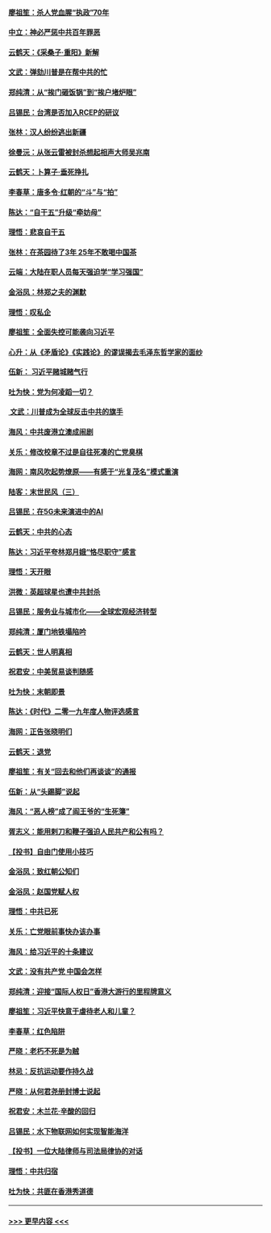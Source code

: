 #### [廖祖笙：杀人党血腥“执政”70年](../pages/nsc993/n11745144.md?t=12270501) 
#### [中立：神必严惩中共百年罪恶](../pages/nsc993/n11744970.md?t=12270501) 
#### [云鹤天：《采桑子‧重阳》新解](../pages/nsc993/n11744948.md?t=12270501) 
#### [文武：弹劾川普是在帮中共的忙](../pages/nsc993/n11744758.md?t=12270501) 
#### [郑纯清：从“挨门砸饭锅”到“挨户堵炉眼”](../pages/nsc993/n11744745.md?t=12270501) 
#### [吕锡民：台湾是否加入RCEP的研议](../pages/nsc993/n11744701.md?t=12270501) 
#### [张林：汉人纷纷逃出新疆](../pages/nsc993/n11743530.md?t=12270501) 
#### [徐曼沅：从张云雷被封杀想起相声大师吴兆南](../pages/nsc993/n11741816.md?t=12270501) 
#### [云鹤天：卜算子‧垂死挣扎](../pages/nsc993/n11739956.md?t=12270501) 
#### [李春草：唐多令‧红朝的“斗”与“拍”](../pages/nsc993/n11739830.md?t=12270501) 
#### [陈达：“自干五”升级“牵妨母”](../pages/nsc993/n11739724.md?t=12270501) 
#### [理悟：悲哀自干五](../pages/nsc993/n11739547.md?t=12270501) 
#### [张林：在茶园待了3年 25年不敢喝中国茶](../pages/nsc993/n11739240.md?t=12270501) 
#### [云端：大陆在职人员每天强迫学“学习强国”](../pages/nsc993/n11738735.md?t=12270501) 
#### [金浴凤：林郑之夫的渊默](../pages/nsc993/n11737735.md?t=12270501) 
#### [理悟：叹私企](../pages/nsc993/n11737715.md?t=12270501) 
#### [廖祖笙：全面失控可能袭向习近平](../pages/nsc993/n11737704.md?t=12270501) 
#### [心升：从《矛盾论》《实践论》的谬误揭去毛泽东哲学家的面纱](../pages/nsc993/n11736962.md?t=12270501) 
#### [伍新： 习近平赌城赌气行](../pages/nsc993/n11736929.md?t=12270501) 
#### [吐为快：党为何凌蹈一切？](../pages/nsc993/n11736915.md?t=12270501) 
#### [ 文武：川普成为全球反击中共的旗手](../pages/nsc993/n11736882.md?t=12270501) 
#### [海风：中共废港立澳成闹剧](../pages/nsc993/n11735857.md?t=12270501) 
#### [关乐：修改校章不过是自往死凑的亡党臭棋](../pages/nsc993/n11735097.md?t=12270501) 
#### [海网：南风吹起势燎原——有感于“光复茂名”模式重演](../pages/nsc993/n11732308.md?t=12270501) 
#### [陆客：末世民风（三）](../pages/nsc993/n11732211.md?t=12270501) 
#### [吕锡民：在5G未来演进中的AI](../pages/nsc993/n11730010.md?t=12270501) 
#### [云鹤天：中共的心态](../pages/nsc993/n11729906.md?t=12270501) 
#### [陈达：习近平夸林郑月娥“恪尽职守”感言](../pages/nsc993/n11729881.md?t=12270501) 
#### [理悟：天开眼](../pages/nsc993/n11729699.md?t=12270501) 
#### [洪微：英超球星也遭中共封杀](../pages/nsc993/n11727243.md?t=12270501) 
#### [吕锡民：服务业与城市化——全球宏观经济转型](../pages/nsc993/n11725845.md?t=12270501) 
#### [郑纯清：厦门地铁塌陷吟](../pages/nsc993/n11725813.md?t=12270501) 
#### [云鹤天：世人明真相](../pages/nsc993/n11725621.md?t=12270501) 
#### [祝君安：中美贸易谈判随感](../pages/nsc993/n11725609.md?t=12270501) 
#### [吐为快：末朝即景](../pages/nsc993/n11723365.md?t=12270501) 
#### [陈达：《时代》二零一九年度人物评选感言](../pages/nsc993/n11723337.md?t=12270501) 
#### [海网：正告张晓明们](../pages/nsc993/n11723228.md?t=12270501) 
#### [云鹤天：退党](../pages/nsc993/n11723056.md?t=12270501) 
#### [廖祖笙：有关“回去和他们再谈谈”的通报](../pages/nsc993/n11722442.md?t=12270501) 
#### [伍新：从“头踢脚”说起](../pages/nsc993/n11722429.md?t=12270501) 
#### [海风：“恶人榜”成了阎王爷的“生死簿”](../pages/nsc993/n11722272.md?t=12270501) 
#### [胥志义：能用剌刀和鞭子强迫人民共产和公有吗？](../pages/nsc993/n11720569.md?t=12270501) 
#### [【投书】自由门使用小技巧](../pages/nsc993/n11720180.md?t=12270501) 
#### [金浴凤：致红朝公知们](../pages/nsc993/n11720563.md?t=12270501) 
#### [金浴凤：赵国党赋人权](../pages/nsc993/n11720533.md?t=12270501) 
#### [理悟：中共已死](../pages/nsc993/n11720233.md?t=12270501) 
#### [关乐：亡党眼前事快办该办事](../pages/nsc993/n11719160.md?t=12270501) 
#### [海风：给习近平的十条建议](../pages/nsc993/n11717616.md?t=12270501) 
#### [文武：没有共产党 中国会怎样](../pages/nsc993/n11717584.md?t=12270501) 
#### [郑纯清：迎接“国际人权日”香港大游行的里程牌意义](../pages/nsc993/n11717417.md?t=12270501) 
#### [廖祖笙：习近平快意于虐待老人和儿童？](../pages/nsc993/n11715313.md?t=12270501) 
#### [李春草：红色陷阱](../pages/nsc993/n11715029.md?t=12270501) 
#### [严晓：老朽不死是为贼](../pages/nsc993/n11712910.md?t=12270501) 
#### [林忌：反抗运动要作持久战](../pages/nsc993/n11712623.md?t=12270501) 
#### [严晓：从何君尧册封博士说起](../pages/nsc993/n11712465.md?t=12270501) 
#### [祝君安：木兰花·辛酸的回归](../pages/nsc993/n11712381.md?t=12270501) 
#### [吕锡民：水下物联网如何实现智能海洋](../pages/nsc993/n11711158.md?t=12270501) 
#### [【投书】一位大陆律师与司法局律协的对话](../pages/nsc993/n11709675.md?t=12270501) 
#### [理悟：中共归宿](../pages/nsc993/n11710059.md?t=12270501) 
#### [吐为快：共匪在香港秀道德](../pages/nsc993/n11709979.md?t=12270501) 

----
#### [ >>> 更早内容 <<< ](../indexes/nsc993-earlier.md)

